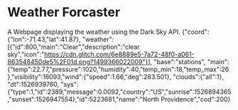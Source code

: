 # Weather Forcaster

A Webpage displaying the weather using the Dark Sky API.
{"coord":{"lon":-71.43,"lat":41.87},
"weather":[{"id":800,"main":"Clear","description":"clear sky","icon":"https://cdn.glitch.com/6e8889e5-7a72-48f0-a061-863548450de5%2F01d.png?1499366022009"}],
"base":"stations",
"main":{"temp":22.77,"pressure":1020,"humidity":40,"temp_min":18,"temp_max":26},"visibility":16093,"wind":{"speed":1.66,"deg":283.501},
"clouds":{"all":1},
"dt":1526939760,
"sys":{"type":1,"id":2389,"message":0.0092,"country":"US","sunrise":1526894365,"sunset":1526947554},"id":5223681,"name":"North Providence","cod":200}